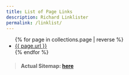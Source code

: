 ```yaml
---
title: List of Page Links
description: Richard Linklister
permalink: /linklist/
---
```


<ul class="mb-md display-columns display-columns--four display-columns__close-gap slide-up-half">
  {% for page in collections.page | reverse %}<li><a href="{{ page.url }}">{{ page.url }}</a></li>{% endfor %}
</ul>

> #### Actual Sitemap: [here](/sitemap.xml)

